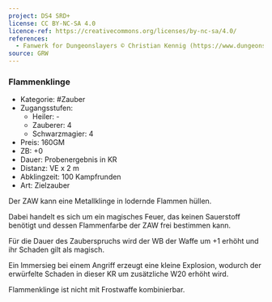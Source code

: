 ```yaml
---
project: DS4 SRD+
license: CC BY-NC-SA 4.0
licence-ref: https://creativecommons.org/licenses/by-nc-sa/4.0/
references: 
  - Fanwerk for Dungeonslayers © Christian Kennig (https://www.dungeonslayers.net/)
source: GRW
---
```


### Flammenklinge

- Kategorie: #Zauber
- Zugangsstufen:
  - Heiler: -
  - Zauberer: 4
  - Schwarzmagier: 4
- Preis: 160GM
- ZB: +0
- Dauer: Probenergebnis in KR
- Distanz: VE x 2 m
- Abklingzeit: 100 Kampfrunden
- Art: Zielzauber

Der ZAW kann eine Metallklinge in lodernde Flammen hüllen.

Dabei handelt es sich um ein magisches Feuer, das keinen Sauerstoff benötigt und dessen Flammenfarbe der ZAW frei bestimmen kann.

Für die Dauer des Zauberspruchs wird der WB der Waffe um +1 erhöht und ihr Schaden gilt als magisch.

Ein Immersieg bei einem Angriff erzeugt eine kleine Explosion, wodurch der erwürfelte Schaden in dieser KR um zusätzliche W20 erhöht wird.

Flammenklinge ist nicht mit Frostwaffe kombinierbar.

